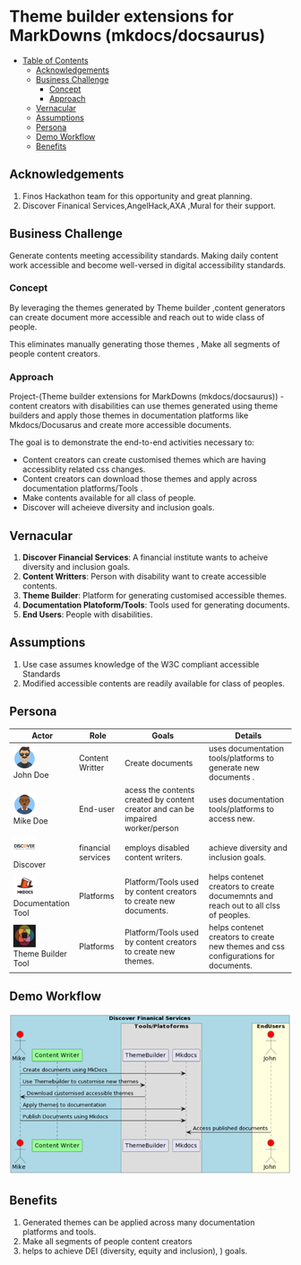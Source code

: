 # Theme builder extensions for MarkDowns (mkdocs/docsaurus)


  - [Table of Contents](#table-of-contents)
    - [Acknowledgements](#acknowledgements)
    - [Business Challenge](#business-challenge)
        - [Concept](#concept)
        - [Approach](#approach)
    - [Vernacular](#vernacular)
    - [Assumptions](#assumptions)
    - [Persona](#persona)
    - [Demo Workflow](#todo)    
    - [Benefits](#benefits)
  


## Acknowledgements

1. Finos Hackathon team for this opportunity and great planning.
2. Discover Finanical Services,AngelHack,AXA ,Mural for their support.

## Business Challenge

Generate contents meeting accessibility standards.
Making daily content work accessible and become well-versed in digital accessibility standards.


### Concept
By leveraging the themes generated by Theme builder ,content generators can create document more accessible and reach out to wide class of people.

This eliminates manually generating those themes , Make all segments of people content creators.


### Approach
Project-(Theme builder extensions for MarkDowns (mkdocs/docsaurus)) - content creators with disabilities can use themes generated using theme builders and apply those themes in documentation platforms like Mkdocs/Docusarus and create more accessible documents.


The goal is to demonstrate the end-to-end activities necessary to:

* Content creators can create customised themes which are having accessiblity related css changes.
* Content creators can download those themes and apply across documentation platforms/Tools .
* Make contents available for all class of people.
* Discover will acheieve diversity and inclusion goals.


## Vernacular

1. **Discover Financial Services**: A financial institute wants to acheive diversity and inclusion goals.
2. **Content Writters**: Person with disability want to create accessible contents.
3. **Theme Builder**: Platform for generating customised accessible themes.
4. **Documentation Platoform/Tools**: Tools used for generating documents.
5. **End Users**: People with disabilities.


## Assumptions

1. Use case assumes knowledge of the W3C compliant accessible Standards 
2. Modified accessible contents are readily available for class of peoples.


## Persona

| Actor                                                                        | Role | Goals                                                                                                                          | Details                                                                                                                                                             |
|------------------------------------------------------------------------------| --- |--------------------------------------------------------------------------------------------------------------------------------|---------------------------------------------------------------------------------------------------------------------------------------------------------------------|
| <img src="./images/john.png" width="40" height="40"> <br> John Doe           | Content Writter | Create documents                                                  | uses documentation tools/platforms to generate new documents  .                                                          |
| <img src="./images/mike.png" width="40" height="40"> <br> Mike Doe           | End-user | acess the contents created by content creator and can be impaired worker/person | uses documentation tools/platforms to access new.                                                          |
| <img src="./images/discover_logo.png" width="40" height="40"> <br>Discover   | financial services | employs disabled content writers. | achieve diversity and inclusion goals. |
| <img src="./images/Mkdocs_tool.png" width="40" height="40">  <br>Documentation Tool  | Platforms | Platform/Tools used by content creators to create new documents.| helps contenet creators to create documemnts and reach out to all clss of peoples.|
| <img src="./images/Theme_Builder.png" width="40" height="40">  <br>Theme Builder Tool  | Platforms | Platform/Tools used by content creators to create new themes.| helps contenet creators to create new themes and css configurations for documents.|

## Demo Workflow
![Demo Workflow](./images/Usecase_sequence_diagrams.png)


## Benefits
1. Generated themes can be applied across many documentation platforms and tools.
2. Make all segments of people content creators 
3. helps to achieve DEI (diversity, equity and inclusion), ) goals.
